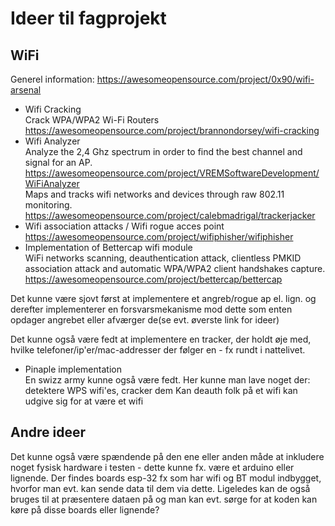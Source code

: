 # Ideer til fagprojekt


## WiFi
Generel information:
https://awesomeopensource.com/project/0x90/wifi-arsenal

- Wifi Cracking \
Crack WPA/WPA2 Wi-Fi Routers\
https://awesomeopensource.com/project/brannondorsey/wifi-cracking
- Wifi Analyzer\
Analyze the 2,4 Ghz spectrum in order to find the best channel and signal for an AP.\
https://awesomeopensource.com/project/VREMSoftwareDevelopment/WiFiAnalyzer \
Maps and tracks wifi networks and devices through raw 802.11 monitoring.\
https://awesomeopensource.com/project/calebmadrigal/trackerjacker
- Wifi association attacks / Wifi rogue acces point \
https://awesomeopensource.com/project/wifiphisher/wifiphisher
- Implementation of Bettercap wifi module \
 WiFi networks scanning, deauthentication attack, clientless PMKID association attack and automatic WPA/WPA2 client handshakes capture. \
 https://awesomeopensource.com/project/bettercap/bettercap
 
 
 Det kunne være sjovt først at implementere et angreb/rogue ap el. lign. og derefter implementerer en forsvarsmekanisme mod dette som enten opdager angrebet eller afværger de(se evt. øverste link for ideer)
 
 Det kunne også være fedt at implementere en tracker, der holdt øje med, hvilke telefoner/ip'er/mac-addresser der følger en - fx rundt i nattelivet. 
 
 - Pinaple implementation \
 En swizz army kunne også være fedt. Her kunne man lave noget der:
 detektere WPS wifi'es, cracker dem
 Kan deauth folk på et wifi
 kan udgive sig for at være et wifi
 
 ## Andre ideer
 Det kunne også være spændende på den ene eller anden måde at inkludere noget fysisk hardware i testen - dette kunne fx. være et arduino eller lignende.
 Der findes boards esp-32 fx som har wifi og BT modul indbygget, hvorfor man evt. kan sende data til dem via dette. Ligeledes kan de også bruges til at præsentere dataen på og man kan evt. sørge for at koden kan køre på disse boards eller lignende?
 
 

